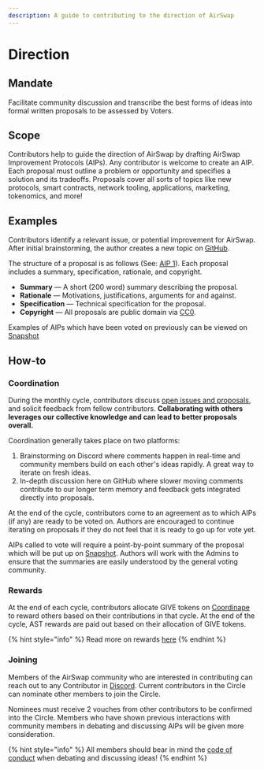 ```yaml
---
description: A guide to contributing to the direction of AirSwap
---
```


# Direction

## Mandate

Facilitate community discussion and transcribe the best forms of ideas into formal written proposals to be assessed by Voters.

## Scope

Contributors help to guide the direction of AirSwap by drafting AirSwap Improvement Protocols (AIPs). Any contributor is welcome to create an AIP. Each proposal must outline a problem or opportunity and specifies a solution and its tradeoffs. Proposals cover all sorts of topics like new protocols, smart contracts, network tooling, applications, marketing, tokenomics, and more!

## Examples

Contributors identify a relevant issue, or potential improvement for AirSwap. After initial brainstorming, the author creates a new topic on [GitHub](https://github.com/airswap/airswap-aips/issues).

The structure of a proposal is as follows (See: [AIP 1](https://github.com/airswap/airswap-aips/issues/1/31)). Each proposal includes a summary, specification, rationale, and copyright.

* **Summary** — A short (200 word) summary describing the proposal.
* **Rationale** — Motivations, justifications, arguments for and against.
* **Specification** — Technical specification for the proposal.
* **Copyright** — All proposals are public domain via [CC0](https://creativecommons.org/publicdomain/zero/1.0/).

Examples of AIPs which have been voted on previously can be viewed on [Snapshot](https://snapshot.org/#/vote.airswap.eth)

## How-to

### Coordination

During the monthly cycle, contributors discuss [open issues and proposals](https://github.com/airswap/airswap-aips/issues), and solicit feedback from fellow contributors. **Collaborating with others leverages our collective knowledge and can lead to better proposals overall.**

Coordination generally takes place on two platforms:

1. Brainstorming on Discord where comments happen in real-time and community members build on each other's ideas rapidly. A great way to iterate on fresh ideas.
2. In-depth discussion here on GitHub where slower moving comments contribute to our longer term memory and feedback gets integrated directly into proposals.

At the end of the cycle, contributors come to an agreement as to which AIPs (if any) are ready to be voted on. Authors are encouraged to continue iterating on proposals if they do not feel that it is ready to go up for vote yet.

AIPs called to vote will require a point-by-point summary of the proposal which will be put up on [Snapshot](https://snapshot.org/#/vote.airswap.eth). Authors will work with the Admins to ensure that the summaries are easily understood by the general voting community.

### Rewards

At the end of each cycle, contributors allocate GIVE tokens on [Coordinape](https://coordinape.com) to reward others based on their contributions in that cycle. At the end of the cycle, AST rewards are paid out based on their allocation of GIVE tokens.

{% hint style="info" %}
Read more on rewards [here](../community/rewards.md)
{% endhint %}

### Joining

Members of the AirSwap community who are interested in contributing can reach out to any Contributor in [Discord](https://chat.airswap.io). Current contributors in the Circle can nominate other members to join the Circle.

Nominees must receive 2 vouches from other contributors to be confirmed into the Circle. Members who have shown previous interactions with community members in debating and discussing AIPs will be given more consideration.

{% hint style="info" %}
All members should bear in mind the [code of conduct](../community/code-of-conduct.md) when debating and discussing ideas!
{% endhint %}
